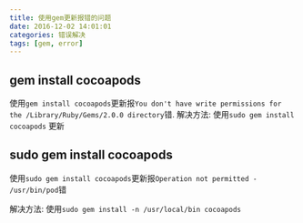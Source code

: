```yaml
---
title: 使用gem更新报错的问题
date: 2016-12-02 14:01:01
categories: 错误解决
tags: [gem, error]
---
```


## gem install cocoapods

使用`gem install cocoapods`更新报`You don't have write permissions for the /Library/Ruby/Gems/2.0.0 directory`错.
解决方法: 使用`sudo gem install cocoapods` 更新

<!-- more -->

## sudo gem install cocoapods
使用`sudo gem install cocoapods`更新报`Operation not permitted - /usr/bin/pod`错

解决方法: 使用`sudo gem install -n /usr/local/bin cocoapods`


